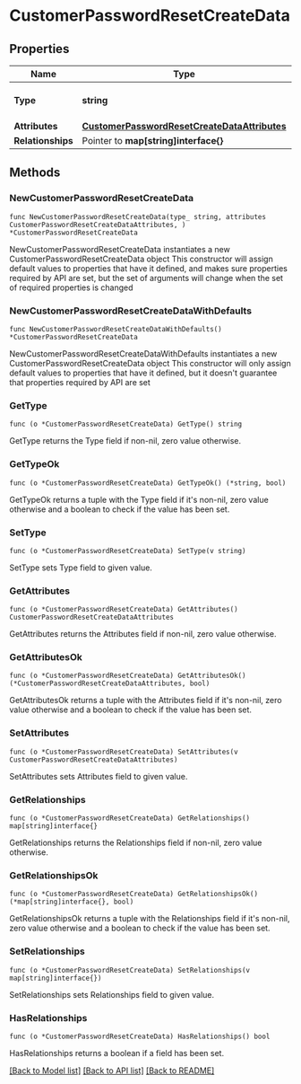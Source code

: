 # CustomerPasswordResetCreateData

## Properties

Name | Type | Description | Notes
------------ | ------------- | ------------- | -------------
**Type** | **string** | The resource&#39;s type | 
**Attributes** | [**CustomerPasswordResetCreateDataAttributes**](CustomerPasswordResetCreateDataAttributes.md) |  | 
**Relationships** | Pointer to **map[string]interface{}** |  | [optional] 

## Methods

### NewCustomerPasswordResetCreateData

`func NewCustomerPasswordResetCreateData(type_ string, attributes CustomerPasswordResetCreateDataAttributes, ) *CustomerPasswordResetCreateData`

NewCustomerPasswordResetCreateData instantiates a new CustomerPasswordResetCreateData object
This constructor will assign default values to properties that have it defined,
and makes sure properties required by API are set, but the set of arguments
will change when the set of required properties is changed

### NewCustomerPasswordResetCreateDataWithDefaults

`func NewCustomerPasswordResetCreateDataWithDefaults() *CustomerPasswordResetCreateData`

NewCustomerPasswordResetCreateDataWithDefaults instantiates a new CustomerPasswordResetCreateData object
This constructor will only assign default values to properties that have it defined,
but it doesn't guarantee that properties required by API are set

### GetType

`func (o *CustomerPasswordResetCreateData) GetType() string`

GetType returns the Type field if non-nil, zero value otherwise.

### GetTypeOk

`func (o *CustomerPasswordResetCreateData) GetTypeOk() (*string, bool)`

GetTypeOk returns a tuple with the Type field if it's non-nil, zero value otherwise
and a boolean to check if the value has been set.

### SetType

`func (o *CustomerPasswordResetCreateData) SetType(v string)`

SetType sets Type field to given value.


### GetAttributes

`func (o *CustomerPasswordResetCreateData) GetAttributes() CustomerPasswordResetCreateDataAttributes`

GetAttributes returns the Attributes field if non-nil, zero value otherwise.

### GetAttributesOk

`func (o *CustomerPasswordResetCreateData) GetAttributesOk() (*CustomerPasswordResetCreateDataAttributes, bool)`

GetAttributesOk returns a tuple with the Attributes field if it's non-nil, zero value otherwise
and a boolean to check if the value has been set.

### SetAttributes

`func (o *CustomerPasswordResetCreateData) SetAttributes(v CustomerPasswordResetCreateDataAttributes)`

SetAttributes sets Attributes field to given value.


### GetRelationships

`func (o *CustomerPasswordResetCreateData) GetRelationships() map[string]interface{}`

GetRelationships returns the Relationships field if non-nil, zero value otherwise.

### GetRelationshipsOk

`func (o *CustomerPasswordResetCreateData) GetRelationshipsOk() (*map[string]interface{}, bool)`

GetRelationshipsOk returns a tuple with the Relationships field if it's non-nil, zero value otherwise
and a boolean to check if the value has been set.

### SetRelationships

`func (o *CustomerPasswordResetCreateData) SetRelationships(v map[string]interface{})`

SetRelationships sets Relationships field to given value.

### HasRelationships

`func (o *CustomerPasswordResetCreateData) HasRelationships() bool`

HasRelationships returns a boolean if a field has been set.


[[Back to Model list]](../README.md#documentation-for-models) [[Back to API list]](../README.md#documentation-for-api-endpoints) [[Back to README]](../README.md)


